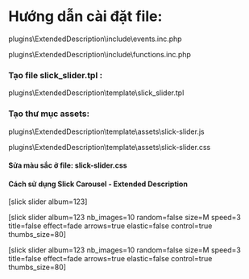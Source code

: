 
<h1>Hướng dẫn cài đặt file:</h1>
<p>plugins\ExtendedDescription\include\events.inc.php</p>
<p>plugins\ExtendedDescription\include\functions.inc.php</p>
<h3>Tạo file slick_slider.tpl :</h3>
<p>plugins\ExtendedDescription\template\slick_slider.tpl</p>
<h3>Tạo thư mục assets:</h3>
<p>plugins\ExtendedDescription\template\assets\slick-slider.js</p>
<p>plugins\ExtendedDescription\template\assets\slick-slider.css</p>
<h4>Sửa màu sắc ở file: slick-slider.css</h4>

<h4>Cách sử dụng Slick Carousel  - Extended Description </h4>
<p>[slick slider album=123]</p>
<p>[slick slider album=123 nb_images=10 random=false size=M speed=3 title=false effect=fade arrows=true elastic=false control=true thumbs_size=80]</p>
<p>[slick slider album=123 nb_images=10 random=false size=M speed=3 title=false effect=fade arrows=true elastic=false control=true thumbs_size=80]</p>
